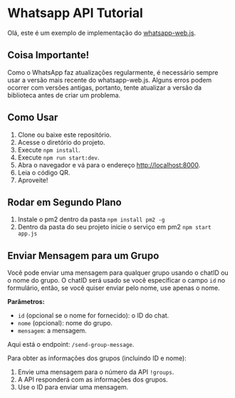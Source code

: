 # Whatsapp API Tutorial

Olá, este é um exemplo de implementação do [whatsapp-web.js](https://github.com/pedroslopez/whatsapp-web.js).

## Coisa Importante!

Como o WhatsApp faz atualizações regularmente, é necessário sempre usar a versão mais recente do whatsapp-web.js. Alguns erros podem ocorrer com versões antigas, portanto, tente atualizar a versão da biblioteca antes de criar um problema.

## Como Usar

1. Clone ou baixe este repositório.
2. Acesse o diretório do projeto.
3. Execute `npm install`.
4. Execute `npm run start:dev`.
5. Abra o navegador e vá para o endereço [http://localhost:8000](http://localhost:8000).
6. Leia o código QR.
7. Aproveite!

## Rodar em Segundo Plano
1. Instale o pm2 dentro da pasta `npm install pm2 -g`
2. Dentro da pasta do seu projeto inicie o serviço em pm2 `npm start app.js`

## Enviar Mensagem para um Grupo

Você pode enviar uma mensagem para qualquer grupo usando o chatID ou o nome do grupo. O chatID será usado se você especificar o campo `id` no formulário, então, se você quiser enviar pelo nome, use apenas o nome.

**Parâmetros:**

- `id` (opcional se o nome for fornecido): o ID do chat.
- `nome` (opcional): nome do grupo.
- `mensagem`: a mensagem.

Aqui está o endpoint: `/send-group-message`.

Para obter as informações dos grupos (incluindo ID e nome):

1. Envie uma mensagem para o número da API `!groups`.
2. A API responderá com as informações dos grupos.
3. Use o ID para enviar uma mensagem.
